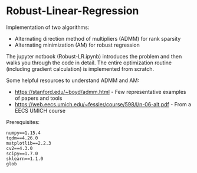 # Robust-Linear-Regression

Implementation of two algorithms: 
 - Alternating direction method of multipliers (ADMM) for rank sparsity 
 - Alternating minimization (AM) for robust regression 
 
The jupyter notbook (Robust-LR.ipynb) introduces the problem and then walks you through the code in detail.
The entire optimization routine (including gradient calculation) is implemented from scratch.

Some helpful resources to understand ADMM and AM:
- https://stanford.edu/~boyd/admm.html - Few representative examples of papers and tools  
- https://web.eecs.umich.edu/~fessler/course/598/l/n-06-alt.pdf - From a EECS UMICH course

Prerequisites:
```
numpy==1.15.4
tqdm==4.26.0
matplotlib==2.2.3
cv2==4.3.0
scipy==1.7.0
sklearn==1.1.0
glob
```

